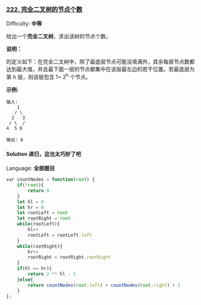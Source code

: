 ### [222\. 完全二叉树的节点个数](https://leetcode-cn.com/problems/count-complete-tree-nodes/)

Difficulty: **中等**


给出一个**完全二叉树**，求出该树的节点个数。

**说明：**

的定义如下：在完全二叉树中，除了最底层节点可能没填满外，其余每层节点数都达到最大值，并且最下面一层的节点都集中在该层最左边的若干位置。若最底层为第 h 层，则该层包含 1~ 2<sup>h</sup> 个节点。

**示例:**

```
输入:
    1
   / \
  2   3
 / \  /
4  5 6

输出: 6
```


#### Solution 递归，这也太巧妙了吧

Language: **全部题目**

```js
​var countNodes = function(root) {
    if(!root){
        return 0
    }
    let hl = 0
    let hr = 0
    let rootLeft = root
    let rootRight = root
    while(rootLeft){
        hl++
        rootLeft = rootLeft.left
    }
    while(rootRight){
        hr++
        rootRight = rootRight.rootRight
    }
    if(hl == hr){
        return 2 ** hl - 1
    }else{
        return countNodes(root.left) + countNodes(root.right) + 1
    }
};
```
